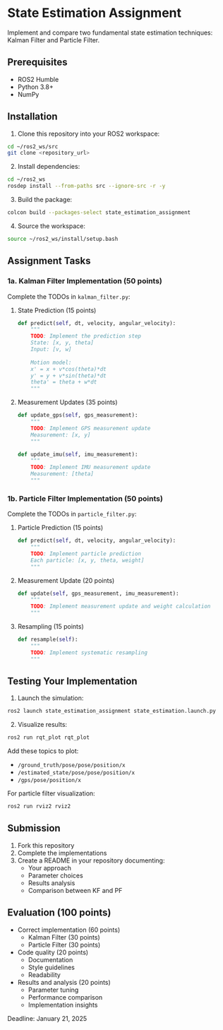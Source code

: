 # State Estimation Assignment

Implement and compare two fundamental state estimation techniques: Kalman Filter and Particle Filter.

## Prerequisites

- ROS2 Humble
- Python 3.8+
- NumPy

## Installation

1. Clone this repository into your ROS2 workspace:
```bash
cd ~/ros2_ws/src
git clone <repository_url>
```

2. Install dependencies:
```bash
cd ~/ros2_ws
rosdep install --from-paths src --ignore-src -r -y
```

3. Build the package:
```bash
colcon build --packages-select state_estimation_assignment
```

4. Source the workspace:
```bash
source ~/ros2_ws/install/setup.bash
```

## Assignment Tasks

### 1a. Kalman Filter Implementation (50 points)

Complete the TODOs in `kalman_filter.py`:

1. State Prediction (15 points)
   ```python
   def predict(self, dt, velocity, angular_velocity):
       """
       TODO: Implement the prediction step
       State: [x, y, theta]
       Input: [v, w]
       
       Motion model:
       x' = x + v*cos(theta)*dt
       y' = y + v*sin(theta)*dt
       theta' = theta + w*dt
       """
   ```

2. Measurement Updates (35 points)
   ```python
   def update_gps(self, gps_measurement):
       """
       TODO: Implement GPS measurement update
       Measurement: [x, y]
       """

   def update_imu(self, imu_measurement):
       """
       TODO: Implement IMU measurement update
       Measurement: [theta]
       """
   ```

### 1b. Particle Filter Implementation (50 points)

Complete the TODOs in `particle_filter.py`:

1. Particle Prediction (15 points)
   ```python
   def predict(self, dt, velocity, angular_velocity):
       """
       TODO: Implement particle prediction
       Each particle: [x, y, theta, weight]
       """
   ```

2. Measurement Update (20 points)
   ```python
   def update(self, gps_measurement, imu_measurement):
       """
       TODO: Implement measurement update and weight calculation
       """
   ```

3. Resampling (15 points)
   ```python
   def resample(self):
       """
       TODO: Implement systematic resampling
       """
   ```

## Testing Your Implementation

1. Launch the simulation:
```bash
ros2 launch state_estimation_assignment state_estimation.launch.py
```

2. Visualize results:
```bash
ros2 run rqt_plot rqt_plot
```

Add these topics to plot:
- `/ground_truth/pose/pose/position/x`
- `/estimated_state/pose/pose/position/x`
- `/gps/pose/position/x`

For particle filter visualization:
```bash
ros2 run rviz2 rviz2
```

## Submission

1. Fork this repository
2. Complete the implementations
3. Create a README in your repository documenting:
   - Your approach
   - Parameter choices
   - Results analysis
   - Comparison between KF and PF

## Evaluation (100 points)

- Correct implementation (60 points)
  - Kalman Filter (30 points)
  - Particle Filter (30 points)
- Code quality (20 points)
  - Documentation
  - Style guidelines
  - Readability
- Results and analysis (20 points)
  - Parameter tuning
  - Performance comparison
  - Implementation insights

Deadline: January 21, 2025
